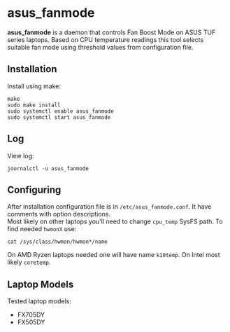 asus_fanmode
============

**asus_fanmode** is a daemon that controls Fan Boost Mode on ASUS TUF series laptops. Based on CPU temperature readings this tool selects suitable fan mode using threshold values from configuration file.
  
Installation
------------
Install using make:
```
make
sudo make install
sudo systemctl enable asus_fanmode
sudo systemctl start asus_fanmode
```
  
Log
---
View log:
```
journalctl -u asus_fanmode
```
  
Configuring
-----------
After installation configuration file is in `/etc/asus_fanmode.conf`. It have comments with option descriptions.  
Most likely on other laptops you'll need to change `cpu_temp` SysFS path. To find needed `hwmonX` use:
```
cat /sys/class/hwmon/hwmon*/name
```
On AMD Ryzen laptops needed one will have name `k10temp`. On Intel most likely `coretemp`.
  
Laptop Models
-------------
Tested laptop models:  
* FX705DY
* FX505DY
